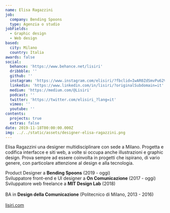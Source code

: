 ```yaml
---
name: Elisa Ragazzini
job:
  company: Bending Spoons
  type: Agenzia o studio
jobFields:
  - Graphic design
  - Web design
based:
  city: Milano
  country: Italia
awards: false
social:
  behance: 'https://www.behance.net/lisiri'
  dribbble: ''
  github: ''
  instagram: 'https://www.instagram.com/elisiri/?fbclid=IwAR0ZdSmvPu62VFRqNE1wX_CI_E0SXrgc7P2E_IXNourAE54Iq6-7EpLfesI'
  linkedin: 'https://www.linkedin.com/in/lisiri/?originalSubdomain=it'
  medium: 'https://medium.com/@Lisiri'
  podcast: ''
  twitter: 'https://twitter.com/elisiri_?lang=it'
  vimeo: ''
  youtube: ''
contents:
  projects: true
  extras: false
date: 2019-11-18T00:00:00.000Z
img: ../../static/assets/designer-elisa-ragazzini.png
---
```


Elisa Ragazzini una designer multidisciplinare con sede a Milano.
Progetta e codifica interfacce e siti web, a volte si occupa anche illustrazioni e graphic design.
Prova sempre ad essere coinvolta in progetti che ispirano, di vario genere, con particolare attenzione al design e alla tecnologia.


Product Designer a **Bending Spoons**  (2019 - oggi)  
Sviluppatore front-end e UI designer a **On Comunicazione** (2017 - oggi)  
Sviluppatore web freelance a **MIT Design Lab** (2018)<br><br>
BA in **Design della Comunicazione** (Politecnico di Milano, 2013 - 2016)<br><br>
[lisiri.com](https://lisiri.com/?fbclid=IwAR0OTMDGXqx__R1ruvH-Lw6ZZvC00ShzX17DiTLnGWBoW1v7RAkIAqU2OZE)
